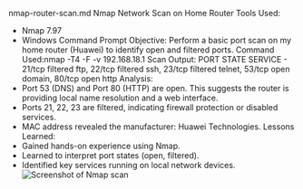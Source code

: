 nmap-router-scan.md
Nmap Network Scan on Home Router
Tools Used:
- Nmap 7.97
- Windows Command Prompt
Objective:
Perform a basic port scan on my home router (Huawei) to identify open and filtered ports.
Command Used:nmap -T4 -F -v 192.168.18.1
Scan Output: PORT STATE SERVICE - 21/tcp filtered ftp, 22/tcp filtered ssh, 23/tcp filtered telnet, 53/tcp open domain, 80/tcp open http
Analysis:
- Port 53 (DNS) and Port 80 (HTTP) are open. This suggests the router is providing local name resolution and a web interface.
- Ports 21, 22, 23 are filtered, indicating firewall protection or disabled services.
- MAC address revealed the manufacturer: Huawei Technologies.
Lessons Learned:
- Gained hands-on experience using Nmap.
- Learned to interpret port states (open, filtered).
- Identified key services running on local network devices.
![Screenshot of Nmap scan](images/nmap-router-scan.png)
